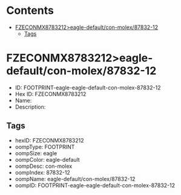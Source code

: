 



Contents
========

* [FZECONMX8783212>eagle-default/con-molex/87832-12](#fzeconmx8783212eagle-defaultcon-molex87832-12)
	* [Tags](#tags)

# FZECONMX8783212>eagle-default/con-molex/87832-12

- ID: FOOTPRINT-eagle-eagle-default-con-molex-87832-12
- Hex ID: FZECONMX8783212
- Name: 
- Description: 

## Tags

- hexID: FZECONMX8783212
- oompType: FOOTPRINT
- oompSize: eagle
- oompColor: eagle-default
- oompDesc: con-molex
- oompIndex: 87832-12
- oompName: eagle-default/con-molex/87832-12
- oompID: FOOTPRINT-eagle-eagle-default-con-molex-87832-12
